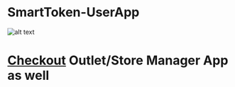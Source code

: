 # SmartToken-UserApp
![alt text](https://data.joflee.com/GithubSS/Screenshot5.png)
# [Checkout](https://github.com/sharad-paghadal/SmartToken-OutletApp) Outlet/Store Manager App as well
